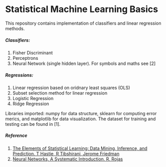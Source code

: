 # Statistical Machine Learning Basics

This repository contains implementation of classifiers and linear regression methods. 

##### Classifiers:
1. Fisher Discriminant
2. Perceptrons
3. Neural Network (single hidden layer). For symbols and maths see [2]

##### Regressions:
1. Linear regression based on oridnary least squares (OLS)
2. Subset selection method for linear regression 
3. Logistic Regression
4. Ridge Regression

Libraries imported: numpy for data structure, sklearn for computing error merics, and matplotlib for data visualization. The dataset for training and testing can be found in [1]. 


##### Reference
1. [The Elements of Statistical Learning: Data Mining, Inference, and Prediction. T Hastie, R Tibshirani, Jerome Friedman](http://statweb.stanford.edu/~tibs/ElemStatLearn/)
2. [Neural Networks, A Systematic Introduction. R. Rojas](http://page.mi.fu-berlin.de/rojas/neural/neuron.pdf)
